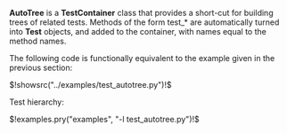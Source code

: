 
__AutoTree__ is a __TestContainer__ class that provides a short-cut for
building trees of related tests. Methods of the form test_* are automatically
turned into __Test__ objects, and added to the container, with names equal to
the method names.

The following code is functionally equivalent to the example given in the
previous section:

<!--(block | syntax("py"))-->
$!showsrc("../examples/test_autotree.py")!$
<!--(end)-->

Test hierarchy:

$!examples.pry("examples", "-l test_autotree.py")!$


